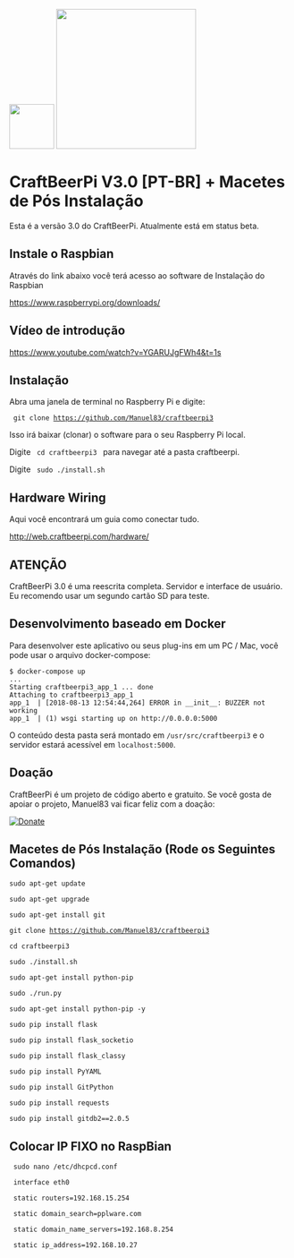 <img src="https://www.raspberrypi.org/app/uploads/2011/10/buckyball_logo_detailscropped-500x490.jpg" width="80"> <img src="https://web.craftbeerpi.com/assets/images/logo_dark.png" width="250">

# CraftBeerPi V3.0 [PT-BR] + Macetes de Pós Instalação

Esta é a versão 3.0 do CraftBeerPi. Atualmente está em status beta.

## Instale o Raspbian
Através do link abaixo você terá acesso ao software de Instalação do Raspbian

https://www.raspberrypi.org/downloads/

## Vídeo de introdução

https://www.youtube.com/watch?v=YGARUJgFWh4&t=1s

## Instalação

Abra uma janela de terminal no Raspberry Pi e digite:

<code> git clone https://github.com/Manuel83/craftbeerpi3</code>

Isso irá baixar (clonar) o software para o seu Raspberry Pi local.

Digite <code> cd craftbeerpi3 </code> para navegar até a pasta craftbeerpi.

Digite <code> sudo ./install.sh </code>

## Hardware Wiring

Aqui você encontrará um guia como conectar tudo.

http://web.craftbeerpi.com/hardware/

## ATENÇÃO

CraftBeerPi 3.0 é uma reescrita completa. Servidor e interface de usuário. Eu recomendo usar um segundo cartão SD para teste.

## Desenvolvimento baseado em Docker

Para desenvolver este aplicativo ou seus plug-ins em um PC / Mac, você pode usar o arquivo docker-compose:

``` shell
$ docker-compose up
...
Starting craftbeerpi3_app_1 ... done
Attaching to craftbeerpi3_app_1
app_1  | [2018-08-13 12:54:44,264] ERROR in __init__: BUZZER not working
app_1  | (1) wsgi starting up on http://0.0.0.0:5000
```

O conteúdo desta pasta será montado em `/usr/src/craftbeerpi3` e o servidor estará acessível em `localhost:5000`.

## Doação

CraftBeerPi é um projeto de código aberto e gratuito. Se você gosta de apoiar o projeto, Manuel83 vai ficar feliz com a doação:

[![Donate](https://www.paypal.com/en_US/i/btn/btn_donateCC_LG.gif)](https://www.paypal.com/cgi-bin/webscr?cmd=_s-xclick&hosted_button_id=2X9KR98KJ8YZQ)

## Macetes de Pós Instalação (Rode os Seguintes Comandos)

<code>sudo apt-get update</code>

<code>sudo apt-get upgrade</code>

<code>sudo apt-get install git</code>

<code>git clone https://github.com/Manuel83/craftbeerpi3</code>

<code>cd craftbeerpi3</code>

<code>sudo ./install.sh</code>

<code>sudo apt-get install python-pip</code>

<code>sudo ./run.py</code>

<code>sudo apt-get install python-pip -y </code>

<code>sudo pip install flask</code>

<code>sudo pip install flask_socketio</code>

<code>sudo pip install flask_classy</code>

<code>sudo pip install PyYAML</code>

<code>sudo pip install GitPython</code>

<code>sudo pip install requests</code>

<code>sudo pip install gitdb2==2.0.5</code>

## Colocar IP FIXO no RaspBian

<code> sudo nano  /etc/dhcpcd.conf </code>

<code> interface eth0</code>

<code> static routers=192.168.15.254</code>

<code> static domain_search=pplware.com</code>

<code> static domain_name_servers=192.168.8.254</code>

<code> static ip_address=192.168.10.27 </code>

